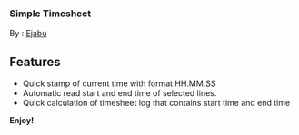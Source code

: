 ###  Simple Timesheet

By : [Ejabu](https://ejabu.github.io/)

## Features
- Quick stamp of current time with format HH.MM.SS
- Automatic read start and end time of selected lines.
- Quick calculation of timesheet log that contains start time and end time

**Enjoy!**


